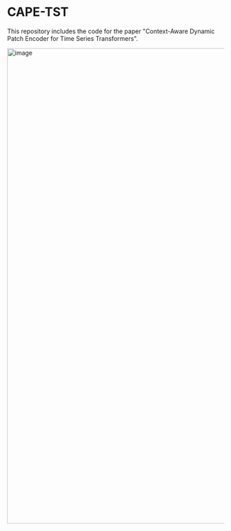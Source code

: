 # CAPE-TST
This repository includes the code for the paper "Context-Aware Dynamic Patch Encoder for Time Series Transformers".

<img width="600" height="1100" alt="image" src="https://github.com/user-attachments/assets/998c0d5f-8ebf-410e-95f5-7a32c7b11465" />

